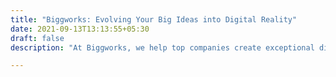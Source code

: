 ```yaml
---
title: "Biggworks: Evolving Your Big Ideas into Digital Reality"
date: 2021-09-13T13:13:55+05:30
draft: false
description: "At Biggworks, we help top companies create exceptional digital products and solutions. Our services encompass product engineering, team extension, and UI/UX design. Let us turn your ideas into perfectly crafted digital reality."

---
```


